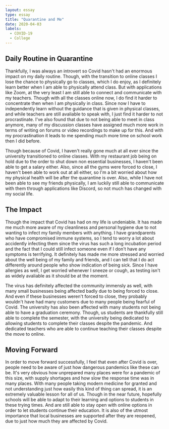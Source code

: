 ```yaml
---
layout: essay
type: essay
title: "Quarantine and Me"
date: 2020-04-03
labels:
  - COVID-19
  - College
---
```


## Daily Routine in Quarantine

Thankfully, I was always an introvert so Covid hasn't had an enormous impact on my daily routine. Though, with the transition to online classes I lose the chance to physically go to classes, which I do enjoy, as I definitely learn better when I am able to physically attend class. But with applications like Zoom, at the very least I am still able to connect and communicate with my teachers. Though with all the classes online now, I do find it harder to concentrate then when I am physically in class. Since now I have to independently learn without the guidance that is given in physical classes, and while teachers are still avaliable to speak with, I just find it harder to not procrastinate. I've also found that due to not being able to meet in class anymore, many of my discussion classes have assigned much more work in terms of writing on forums or video recordings to make up for this. And with my procrastination it leads to me spending much more time on school work then I did before.

Though because of Covid, I haven't really gone much at all ever since the university transitioned to online classes. With my restaurant job being on hold due to the order to shut down non essential businesses, I haven't been able to get a salary either. Also, since all the gyms were forced to close, I haven't been able to work out at all either, so I'm a bit worried about how my physical health will be after the quarantine is over. Also, while I have not been able to see my friends physically, I am luckily still able to communicate with them through applications like Discord, so not much has changed with my social life.

## The Impact

Though the impact that Covid has had on my life is undeniable. It has made me much more aware of my cleanliness and personal hygiene due to not wanting to infect my family members with anything. I have grandparents who have compromised immune systems, so I tend to worry a lot about accidently infecting them since the virus has such a long incubation period and the fact that I could still infect someone even if I don't have any symptoms is terrifying. It definitely has made me more stressed and worried about the well being of my family and friends, and I can tell that I do act differently around people who show indication of being sick. Since I have allergies as well, I get worried whenever I sneeze or cough, as testing isn't as widely avaliable as it should be at the moment. 

The virus has definitely affected the community immensly as well, with many small businesses being affected badly due to being forced to close. And even if these businesses weren't forced to close, they probably wouldn't have had many customers due to many people being fearful of Covid. The university has also been affected with many students not being able to have a graduation ceremony. Though, us students are thankfully still able to complete the semester, with the university being dedicated to allowing students to complete their classes despite the pandemic. And dedicated teachers who are able to continue teaching their classes despite the move to online. 

## Moving Forward

In order to move forward successfully, I feel that even after Covid is over, people need to be aware of just how dangerous pandemics like these can be. It's very obvious how unprepared many places were for a pandemic of this size, with supply shortages and how slow the response time was in many places. With many people taking modern medicine for granted and not understanding just how easily this kind of thing can spread, it is an extremely valuable lesson for all of us. Though in the near future, hopefully schools will be able to adapt to their learning and options to students in these trying times. And are still able to stay open with online options in order to let students continue their education. It is also of the utmost importance that local businesses are supported after they are reopened, due to just how much they are affected by Covid.
